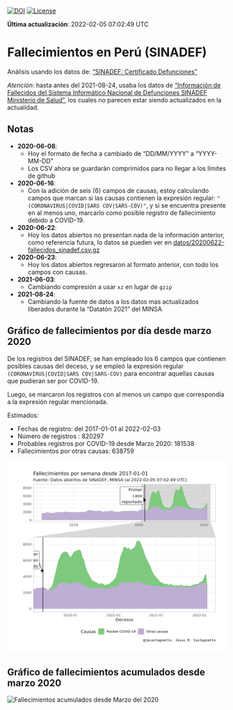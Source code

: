 [![DOI](https://zenodo.org/badge/270383647.svg)](https://zenodo.org/badge/latestdoi/270383647)
[![License](https://img.shields.io/github/license/jmcastagnetto/sinadef-peru-fallecimientos)](LICENSE)

**Última actualización**: 2022-02-05 07:02:49 UTC

# Fallecimientos en Perú (SINADEF)

Análisis usando los datos de: [“SINADEF: Certificado
Defunciones”](https://www.datosabiertos.gob.pe/dataset/sinadef-certificado-defunciones)

*Atención*: hasta antes del 2021-08-24, usaba los datos de [“Información
de Fallecidos del Sistema Informático Nacional de Defunciones SINADEF
Ministerio de
Salud”](https://www.datosabiertos.gob.pe/dataset/informaci%C3%B3n-de-fallecidos-del-sistema-inform%C3%A1tico-nacional-de-defunciones-sinadef-ministerio),
los cuales no parecen estar siendo actualizados en la actualidad.

## Notas

-   **2020-06-08**:
    -   Hoy el formato de fecha a cambiado de “DD/MM/YYYY” a
        “YYYY-MM-DD”
    -   Los CSV ahora se guardarán comprimidos para no llegar a los
        límites de github
-   **2020-06-16**:
    -   Con la adición de seis (6) campos de causas, estoy calculando
        campos que marcan si las causas contienen la expresión regular:
        `"(CORONAVIRUS|COVID|SARS COV|SARS-COV)"`, y si se encuentra
        presente en al menos uno, marcarlo como posible registro de
        fallecimiento debido a COVID-19.
-   **2020-06-22**:
    -   Hoy los datos abiertos no presentan nada de la información
        anterior, como referencia futura, lo datos se pueden ver en
        [datos/20200622-fallecidos\_sinadef.csv.gz](%22datos/20200622-fallecidos_sinadef.csv.gz%22)
-   **2020-06-23**:
    -   Hoy los datos abiertos regresaron al formato anterior, con todo
        los campos con causas.
-   **2021-06-03**:
    -   Cambiando compresión a usar `xz` en lugar de `gzip`
-   **2021-08-24**:
    -   Cambiando la fuente de datos a los datos mas actualizados
        liberados durante la “Datatón 2021” del MINSA

## Gráfico de fallecimientos por día desde marzo 2020

De los registros del SINADEF, se han empleado los 6 campos que contienen
posibles causas del deceso, y se empleó la expresión regular
`(CORONAVIRUS|COVID|SARS COV|SARS-COV)` para encontrar aquellas causas
que pudieran ser por COVID-19.

Luego, se marcaron los registros con al menos un campo que correspondía
a la expresión regular mencionada.

Estimados:

-   Fechas de registro: del 2017-01-01 al 2022-02-03
-   Número de registros : 820297
-   Probables registros por COVID-19 desde Marzo 2020: 181538
-   Fallecimientos por otras causas: 638759

![Fallecimientos por semana](plots/fallecimientos-por-semana.png)

## Gráfico de fallecimientos acumulados desde marzo 2020

![Fallecimientos acumulados desde Marzo del
2020](plots/fallecimientos-acumulados.png)
